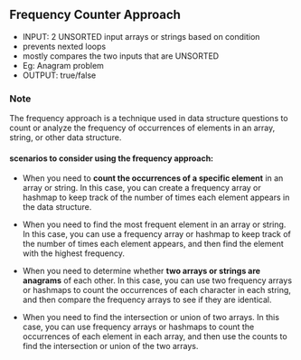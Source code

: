 
## Frequency Counter Approach
- INPUT: 2 UNSORTED input arrays or strings based on condition
- prevents nexted loops
- mostly compares the two inputs that are UNSORTED
- Eg: Anagram problem
- OUTPUT: true/false

### Note
The frequency approach is a technique used in data structure questions to count or analyze the frequency of occurrences of elements in an array, string, or other data structure. 

#### scenarios to consider using the frequency approach:

- When you need to **count the occurrences of a specific element** in an array or string. 
In this case, you can create a frequency array or hashmap to keep track of the number of times each element appears in the data structure.

- When you need to find the most frequent element in an array or string. 
In this case, you can use a frequency array or hashmap to keep track of the number of times each element appears, and then find the element with the highest frequency.

- When you need to determine whether **two arrays or strings are anagrams** of each other. 
In this case, you can use two frequency arrays or hashmaps to count the occurrences of each character in each string, and then compare the frequency arrays to see if they are identical.

- When you need to find the intersection or union of two arrays. 
In this case, you can use frequency arrays or hashmaps to count the occurrences of each element in each array, and then use the counts to find the intersection or union of the two arrays.